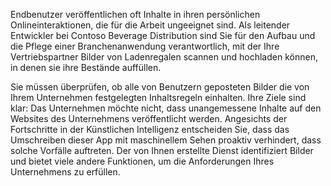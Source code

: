 Endbenutzer veröffentlichen oft Inhalte in ihren persönlichen Onlineinteraktionen, die für die Arbeit ungeeignet sind. Als leitender Entwickler bei Contoso Beverage Distribution sind Sie für den Aufbau und die Pflege einer Branchenanwendung verantwortlich, mit der Ihre Vertriebspartner Bilder von Ladenregalen scannen und hochladen können, in denen sie ihre Bestände auffüllen. 

Sie müssen überprüfen, ob alle von Benutzern geposteten Bilder die von Ihrem Unternehmen festgelegten Inhaltsregeln einhalten. Ihre Ziele sind klar: Das Unternehmen möchte nicht, dass unangemessene Inhalte auf den Websites des Unternehmens veröffentlicht werden. Angesichts der Fortschritte in der Künstlichen Intelligenz entscheiden Sie, dass das Umschreiben dieser App mit maschinellem Sehen proaktiv verhindert, dass solche Vorfälle auftreten. Der von Ihnen erstellte Dienst identifiziert Bilder und bietet viele andere Funktionen, um die Anforderungen Ihres Unternehmens zu erfüllen.

<!--## Learning objectives 
- Create a Computer Vision API service
- Analyze an image and identify its content
- Generate thumbnails
- Extract printed text
- Convert handwritten words into text-->
